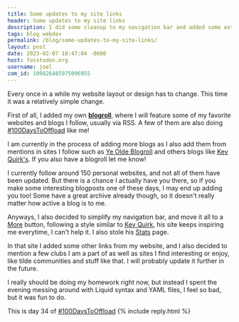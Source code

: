 ```yaml
---
title: Some updates to my site links
header: Some updates to my site links
description: I did some cleanup to my navigation bar and added some extra pages Kev Quirk style.
tags: blog webdev
permalink: /blog/some-updates-to-my-site-links/
layout: post
date: 2023-02-07 18:47:04 -0600
host: fosstodon.org
username: joel
com_id: 109826485975096955
---
```


Every once in a while my website layout or design has to change. This time it was a relatively simple change.

First of all, I added my own __[blogroll](/blogroll/)__, where I will feature some of my favorite websites and blogs I follow, usually via RSS. A few of them are also doing [#100DaysToOffload](https://100daystooffload.com) like me!

I am currently in the process of adding more blogs as I also add them from mentions in sites I follow such as [Ye Olde Blogroll](https://blogroll.org/) and others blogs like [Kev Quirk's](https://kevquirk.com/blogroll/). If you also have a blogroll let me know!

I currently follow around 150 personal websites, and not all of them have been updated. But there is a chance I actually have you there, so if you make some interesting blogposts one of these days, I may end up adding you too! Some have a great archive already though, so it doesn't really matter how active a blog is to me.

Anyways, I also decided to simplify my navigation bar, and move it all to a [More](/more/) button, following a style similar to [Kev Quirk](https://kevquirk.com/more), his site keeps inspiring me everytime, I can't help it. I also stole his [Stats](/stats) page.

In that site I added some other links from my website, and I also decided to mention a few clubs I am a part of as well as sites I find interesting or enjoy, like tilde communities and stuff like that. I will probably update it further in the future.

I really should be doing my homework right now, but instead I spent the evening messing around with Liquid syntax and YAML files, I feel so bad, but it was fun to do.

This is day 34 of [#100DaysToOffload](https://100daystooffload.com)
{% include reply.html %}
